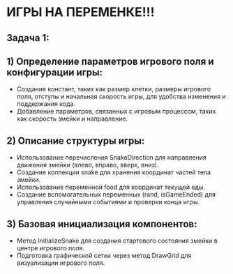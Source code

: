 # ИГРЫ НА ПЕРЕМЕНКЕ!!!
## Задача 1:
## 1) Определение параметров игрового поля и конфигурации игры:
- Создание констант, таких как размер клетки, размеры игрового поля, отступы и начальная скорость игры, для удобства изменения и поддержания кода.
- Добавление параметров, связанных с игровым процессом, таких как скорость змейки и направление.

## 2) Описание структуры игры:
- Использование перечисления SnakeDirection для направления движения змейки (влево, вправо, вверх, вниз).
- Создание коллекции snake для хранения координат частей тела змейки.
- Использование переменной food для координат текущей еды.
- Создание вспомогательных переменных (rand, isGameEnded) для управления случайными событиями и проверки конца игры.

## 3) Базовая инициализация компонентов:
- Метод InitializeSnake для создания стартового состояния змейки в центре игрового поля.
- Подготовка графической сетки через метод DrawGrid для визуализации игрового поля.